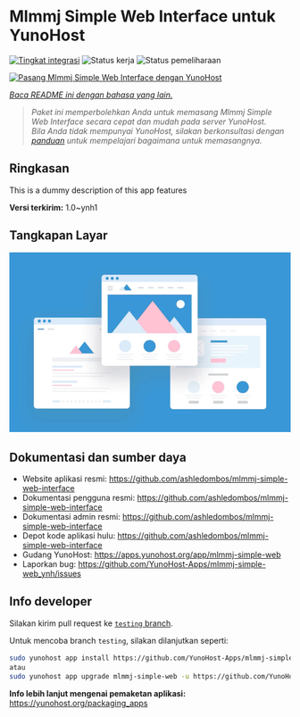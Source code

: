<!--
N.B.: README ini dibuat secara otomatis oleh <https://github.com/YunoHost/apps/tree/master/tools/readme_generator>
Ini TIDAK boleh diedit dengan tangan.
-->

# Mlmmj Simple Web Interface untuk YunoHost

[![Tingkat integrasi](https://dash.yunohost.org/integration/mlmmj-simple-web.svg)](https://ci-apps.yunohost.org/ci/apps/mlmmj-simple-web/) ![Status kerja](https://ci-apps.yunohost.org/ci/badges/mlmmj-simple-web.status.svg) ![Status pemeliharaan](https://ci-apps.yunohost.org/ci/badges/mlmmj-simple-web.maintain.svg)

[![Pasang Mlmmj Simple Web Interface dengan YunoHost](https://install-app.yunohost.org/install-with-yunohost.svg)](https://install-app.yunohost.org/?app=mlmmj-simple-web)

*[Baca README ini dengan bahasa yang lain.](./ALL_README.md)*

> *Paket ini memperbolehkan Anda untuk memasang Mlmmj Simple Web Interface secara cepat dan mudah pada server YunoHost.*  
> *Bila Anda tidak mempunyai YunoHost, silakan berkonsultasi dengan [panduan](https://yunohost.org/install) untuk mempelajari bagaimana untuk memasangnya.*

## Ringkasan

This is a dummy description of this app features


**Versi terkirim:** 1.0~ynh1

## Tangkapan Layar

![Tangkapan Layar pada Mlmmj Simple Web Interface](./doc/screenshots/example.jpg)

## Dokumentasi dan sumber daya

- Website aplikasi resmi: <https://github.com/ashledombos/mlmmj-simple-web-interface>
- Dokumentasi pengguna resmi: <https://github.com/ashledombos/mlmmj-simple-web-interface>
- Dokumentasi admin resmi: <https://github.com/ashledombos/mlmmj-simple-web-interface>
- Depot kode aplikasi hulu: <https://github.com/ashledombos/mlmmj-simple-web-interface>
- Gudang YunoHost: <https://apps.yunohost.org/app/mlmmj-simple-web>
- Laporkan bug: <https://github.com/YunoHost-Apps/mlmmj-simple-web_ynh/issues>

## Info developer

Silakan kirim pull request ke [`testing` branch](https://github.com/YunoHost-Apps/mlmmj-simple-web_ynh/tree/testing).

Untuk mencoba branch `testing`, silakan dilanjutkan seperti:

```bash
sudo yunohost app install https://github.com/YunoHost-Apps/mlmmj-simple-web_ynh/tree/testing --debug
atau
sudo yunohost app upgrade mlmmj-simple-web -u https://github.com/YunoHost-Apps/mlmmj-simple-web_ynh/tree/testing --debug
```

**Info lebih lanjut mengenai pemaketan aplikasi:** <https://yunohost.org/packaging_apps>
